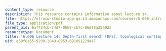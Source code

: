 ```yaml
---
content_type: resource
description: This resource contains information about lecture 14.
file: https://ol-ocw-studio-app-qa.s3.amazonaws.com/courses/6-006-introduction-to-algorithms-fall-2011/e59f8a55929028498953691891229a17_MIT6_006F11_lec14.pdf
file_type: application/pdf
parent_uid: 6af424cb-24d7-0b69-cb7c-86df8a25a92a
resourcetype: Document
title: '6.006 Lecture 14: Depth-first search (DFS), topological sorting'
uid: e59f8a55-9290-2849-8953-691891229a17
---
```

